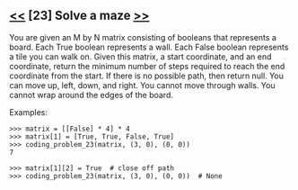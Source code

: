 ## [<<](../22) [23] Solve a maze [>>](../24)

You are given an M by N matrix consisting of booleans that represents a board. Each True boolean represents a wall.
Each False boolean represents a tile you can walk on. Given this matrix, a start coordinate, and an end coordinate,
return the minimum number of steps required to reach the end coordinate from the start. If there is no possible
path, then return null. You can move up, left, down, and right. You cannot move through walls. You cannot wrap
around the edges of the board.

Examples:

    >>> matrix = [[False] * 4] * 4
    >>> matrix[1] = [True, True, False, True]
    >>> coding_problem_23(matrix, (3, 0), (0, 0))
    7

    >>> matrix[1][2] = True  # close off path
    >>> coding_problem_23(matrix, (3, 0), (0, 0))  # None

